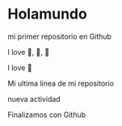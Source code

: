 # Holamundo

mi primer repositorio en Github

I love 🍕, 🏀, 🍨

I love 🛒


Mi ultima linea de mi repositorio

nueva actividad

Finalizamos con Github
